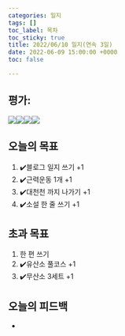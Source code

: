```yaml
---
categories: 일지
tags: []
toc_label: 목차
toc_sticky: true
title: 2022/06/10 일지(연속 3일)
date: 2022-06-09 15:00:00 +0000
toc: false

---
```

## 평가:

![](/blog/assets/images/s_rank.webp)![](/blog/assets/images/a_rank.webp)![](/blog/assets/images/b_rank.webp)![](/blog/assets/images/c_rank.webp)

## 오늘의 목표

1. :heavy_check_mark:블로그 일지 쓰기 +1
2. :heavy_check_mark:근력운동 1개 +1
3. :heavy_check_mark:대천천 까지 나가기 +1
4. :heavy_check_mark:소설 한 줄 쓰기 +1

## 초과 목표

1. 한 편 쓰기
2. :heavy_check_mark:유산소 풀코스 +1
3. :heavy_check_mark:무산소 3세트 +1

## 오늘의 피드백

* 
